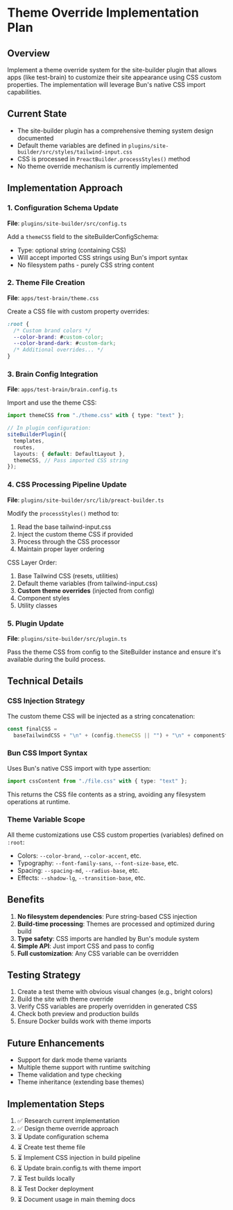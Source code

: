 # Theme Override Implementation Plan

## Overview

Implement a theme override system for the site-builder plugin that allows apps (like test-brain) to customize their site appearance using CSS custom properties. The implementation will leverage Bun's native CSS import capabilities.

## Current State

- The site-builder plugin has a comprehensive theming system design documented
- Default theme variables are defined in `plugins/site-builder/src/styles/tailwind-input.css`
- CSS is processed in `PreactBuilder.processStyles()` method
- No theme override mechanism is currently implemented

## Implementation Approach

### 1. Configuration Schema Update

**File**: `plugins/site-builder/src/config.ts`

Add a `themeCSS` field to the siteBuilderConfigSchema:

- Type: optional string (containing CSS)
- Will accept imported CSS strings using Bun's import syntax
- No filesystem paths - purely CSS string content

### 2. Theme File Creation

**File**: `apps/test-brain/theme.css`

Create a CSS file with custom property overrides:

```css
:root {
  /* Custom brand colors */
  --color-brand: #custom-color;
  --color-brand-dark: #custom-dark;
  /* Additional overrides... */
}
```

### 3. Brain Config Integration

**File**: `apps/test-brain/brain.config.ts`

Import and use the theme CSS:

```typescript
import themeCSS from "./theme.css" with { type: "text" };

// In plugin configuration:
siteBuilderPlugin({
  templates,
  routes,
  layouts: { default: DefaultLayout },
  themeCSS, // Pass imported CSS string
});
```

### 4. CSS Processing Pipeline Update

**File**: `plugins/site-builder/src/lib/preact-builder.ts`

Modify the `processStyles()` method to:

1. Read the base tailwind-input.css
2. Inject the custom theme CSS if provided
3. Process through the CSS processor
4. Maintain proper layer ordering

CSS Layer Order:

1. Base Tailwind CSS (resets, utilities)
2. Default theme variables (from tailwind-input.css)
3. **Custom theme overrides** (injected from config)
4. Component styles
5. Utility classes

### 5. Plugin Update

**File**: `plugins/site-builder/src/plugin.ts`

Pass the theme CSS from config to the SiteBuilder instance and ensure it's available during the build process.

## Technical Details

### CSS Injection Strategy

The custom theme CSS will be injected as a string concatenation:

```typescript
const finalCSS =
  baseTailwindCSS + "\n" + (config.themeCSS || "") + "\n" + componentStyles;
```

### Bun CSS Import Syntax

Uses Bun's native CSS import with type assertion:

```typescript
import cssContent from "./file.css" with { type: "text" };
```

This returns the CSS file contents as a string, avoiding any filesystem operations at runtime.

### Theme Variable Scope

All theme customizations use CSS custom properties (variables) defined on `:root`:

- Colors: `--color-brand`, `--color-accent`, etc.
- Typography: `--font-family-sans`, `--font-size-base`, etc.
- Spacing: `--spacing-md`, `--radius-base`, etc.
- Effects: `--shadow-lg`, `--transition-base`, etc.

## Benefits

1. **No filesystem dependencies**: Pure string-based CSS injection
2. **Build-time processing**: Themes are processed and optimized during build
3. **Type safety**: CSS imports are handled by Bun's module system
4. **Simple API**: Just import CSS and pass to config
5. **Full customization**: Any CSS variable can be overridden

## Testing Strategy

1. Create a test theme with obvious visual changes (e.g., bright colors)
2. Build the site with theme override
3. Verify CSS variables are properly overridden in generated CSS
4. Check both preview and production builds
5. Ensure Docker builds work with theme imports

## Future Enhancements

- Support for dark mode theme variants
- Multiple theme support with runtime switching
- Theme validation and type checking
- Theme inheritance (extending base themes)

## Implementation Steps

1. ✅ Research current implementation
2. ✅ Design theme override approach
3. ⏳ Update configuration schema
4. ⏳ Create test theme file
5. ⏳ Implement CSS injection in build pipeline
6. ⏳ Update brain.config.ts with theme import
7. ⏳ Test builds locally
8. ⏳ Test Docker deployment
9. ⏳ Document usage in main theming docs
